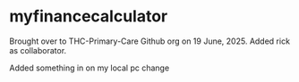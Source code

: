 # myfinancecalculator

Brought over to THC-Primary-Care Github org on 19 June, 2025.
Added rick as collaborator.

Added something in on my local pc change
